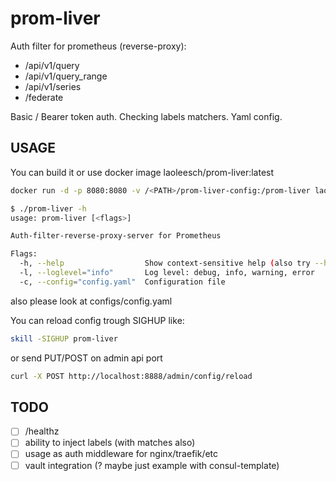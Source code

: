 # prom-liver

Auth filter for prometheus (reverse-proxy):

- /api/v1/query
- /api/v1/query_range
- /api/v1/series
- /federate

Basic / Bearer token auth. Checking labels matchers. Yaml config.

## USAGE

You can build it or use docker image laoleesch/prom-liver:latest

```bash
docker run -d -p 8080:8080 -v /<PATH>/prom-liver-config:/prom-liver laoleesch/prom-liver:latest
```

```bash
$ ./prom-liver -h
usage: prom-liver [<flags>]

Auth-filter-reverse-proxy-server for Prometheus

Flags:
  -h, --help                  Show context-sensitive help (also try --help-long and --help-man).
  -l, --loglevel="info"       Log level: debug, info, warning, error
  -c, --config="config.yaml"  Configuration file
```

also please look at configs/config.yaml

You can reload config trough SIGHUP like:

```bash
skill -SIGHUP prom-liver
```

or send PUT/POST on admin api port

```bash
curl -X POST http://localhost:8888/admin/config/reload
```

## TODO

- [ ] /healthz
- [ ] ability to inject labels (with matches also)
- [ ] usage as auth middleware for nginx/traefik/etc
- [ ] vault integration (? maybe just example with consul-template)
